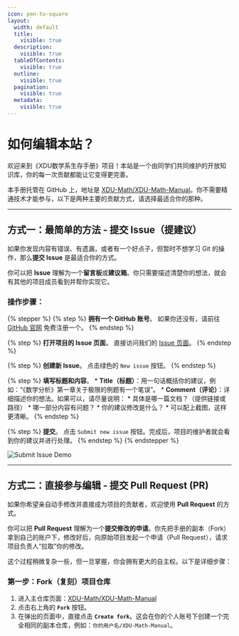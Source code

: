 ```yaml
---
icon: pen-to-square
layout:
  width: default
  title:
    visible: true
  description:
    visible: true
  tableOfContents:
    visible: true
  outline:
    visible: true
  pagination:
    visible: true
  metadata:
    visible: true
---
```


# 如何编辑本站？

欢迎来到《XDU数学系生存手册》项目！本站是一个由同学们共同维护的开放知识库，你的每一次贡献都能让它变得更完善。

本手册托管在 GitHub 上，地址是 [XDU-Math/XDU-Math-Manual](https://github.com/XDU-Math/XDU-Math-Manual)。你不需要精通技术才能参与，以下是两种主要的贡献方式，请选择最适合你的那种。

---

## 方式一：最简单的方法 - 提交 Issue（提建议）

如果你发现内容有错误、有遗漏，或者有一个好点子，但暂时不想学习 Git 的操作，那么**提交 Issue** 是最适合你的方式。

你可以把 **Issue** 理解为一个**留言板**或**建议箱**。你只需要描述清楚你的想法，就会有其他的项目成员看到并帮你实现它。

### 操作步骤：

{% stepper %}
{% step %}
**拥有一个 GitHub 账号**。
    如果你还没有，请前往 [GitHub 官网](https://github.com/) 免费注册一个。
{% endstep %}

{% step %}
**打开项目的 Issue 页面**。
    直接访问我们的 [Issue 页面](https://github.com/XDU-Math/XDU-Math-Manual/issues)。
{% endstep %}

{% step %}
**创建新 Issue**。
    点击绿色的 `New issue` 按钮。
{% endstep %}

{% step %}
**填写标题和内容**。
    *   **Title（标题）**：用一句话概括你的建议，例如：“《数学分析》第一章关于极限的例题有一个笔误”。
    *   **Comment（评论）**：详细描述你的想法。如果可以，请尽量说明：
        *   具体是哪一篇文档？（提供链接或路径）
        *   哪一部分内容有问题？
        *   你的建议修改是什么？
        *   可以配上截图，这样更清晰。
{% endstep %}

{% step %}
**提交**。
    点击 `Submit new issue` 按钮。完成后，项目的维护者就会看到你的建议并进行处理。
{% endstep %}
{% endstepper %}

![Submit Issue Demo](https://docs.github.com/assets/cb-25535/mw-1000/images/help/issues/new-issue-page.webp)

---

## 方式二：直接参与编辑 - 提交 Pull Request (PR)

如果你希望亲自动手修改并直接成为项目的贡献者，欢迎使用 **Pull Request** 的方式。

你可以把 **Pull Request** 理解为一个**提交修改的申请**。你先把手册的副本（Fork）拿到自己的账户下，修改好后，向原始项目发起一个申请（Pull Request），请求项目负责人“拉取”你的修改。

这个过程稍微复杂一些，但一旦掌握，你会拥有更大的自主权。以下是详细步骤：

### 第一步：Fork（复刻）项目仓库

1.  进入主仓库页面：[XDU-Math/XDU-Math-Manual](https://github.com/XDU-Math/XDU-Math-Manual)
2.  点击右上角的 **`Fork`** 按钮。
3.  在弹出的页面中，直接点击 **`Create fork`**。这会在你的个人账号下创建一个完全相同的副本仓库，例如：`你的用户名/XDU-Math-Manual`。